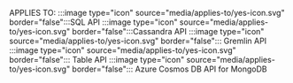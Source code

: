 APPLIES TO: :::image type="icon" source="media/applies-to/yes-icon.svg" border="false":::SQL API :::image type="icon" source="media/applies-to/yes-icon.svg" border="false":::Cassandra API :::image type="icon" source="media/applies-to/yes-icon.svg" border="false"::: Gremlin API :::image type="icon" source="media/applies-to/yes-icon.svg" border="false"::: Table API :::image type="icon" source="media/applies-to/yes-icon.svg" border="false"::: Azure Cosmos DB API for MongoDB
